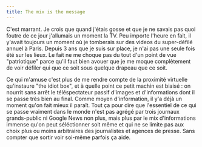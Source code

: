 ```yaml
---
title: The mix is the message
---
```


C'est marrant. Je crois que quand j'étais gosse et que je ne savais pas quoi
foutre de ce jour j'allumais un moment la TV. Peu importe l'heure en fait, il
y'avait toujours un moment où je tomberais sur des videos du super-défilé
annuel à Paris. Depuis 3 ans que je suis sur place, je n'ai pas une seule fois
été sur les lieux. Le fait ne me choque pas du tout d'un point de vue
"patriotique" parce qu'il faut bien avouer que je me moque complètement de
voir défiler qui que ce soit sous quelque drapeau que ce soit.

Ce qui m'amuse c'est plus de me rendre compte de la proximité virtuelle
qu'instaure "the idiot box", et à quelle point ce petit machin est biaisé : on
nourrit sans arrêt le téléspectateur passif d'images et d'informations dont il
se passe très bien au final. Comme moyen d'information, il y'a déjà un moment
qu'on fait mieux il paraît. Tout ça pour dire que l'essentiel de ce qui se
passe vraiment dans le monde n'est pas agrégé par trois journaux grands-public
ni Google News non plus, mais plus par le mix d'informations immense qu'on
peut séléctionner soit même et qui ne se limite pas aux choix plus ou moins
arbitraires des journalistes et agences de presse. Sans compter que sortir
voir soi-même parfois ça aide.

